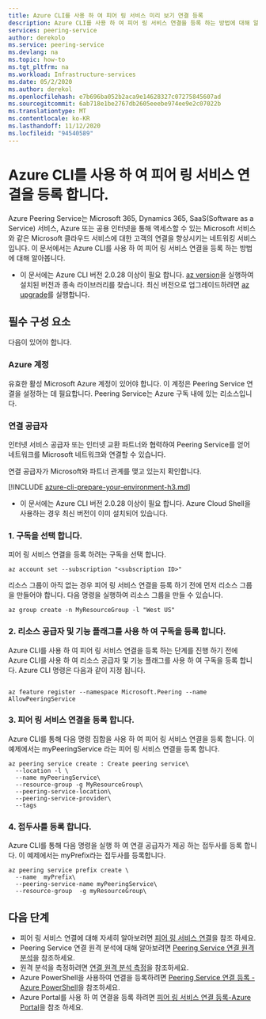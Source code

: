 ```yaml
---
title: Azure CLI를 사용 하 여 피어 링 서비스 미리 보기 연결 등록
description: Azure CLI를 사용 하 여 피어 링 서비스 연결을 등록 하는 방법에 대해 알아봅니다.
services: peering-service
author: derekolo
ms.service: peering-service
ms.devlang: na
ms.topic: how-to
ms.tgt_pltfrm: na
ms.workload: Infrastructure-services
ms.date: 05/2/2020
ms.author: derekol
ms.openlocfilehash: e7b696ba052b2aca9e14628327c07275845607ad
ms.sourcegitcommit: 6ab718e1be2767db2605eeebe974ee9e2c07022b
ms.translationtype: MT
ms.contentlocale: ko-KR
ms.lasthandoff: 11/12/2020
ms.locfileid: "94540589"
---
```

# <a name="register-a-peering-service-connection-by-using-the-azure-cli"></a>Azure CLI를 사용 하 여 피어 링 서비스 연결을 등록 합니다.

Azure Peering Service는 Microsoft 365, Dynamics 365, SaaS(Software as a Service) 서비스, Azure 또는 공용 인터넷을 통해 액세스할 수 있는 Microsoft 서비스와 같은 Microsoft 클라우드 서비스에 대한 고객의 연결을 향상시키는 네트워킹 서비스입니다. 이 문서에서는 Azure CLI를 사용 하 여 피어 링 서비스 연결을 등록 하는 방법에 대해 알아봅니다.

- 이 문서에는 Azure CLI 버전 2.0.28 이상이 필요 합니다. [az version](/cli/azure/reference-index#az_version)을 실행하여 설치된 버전과 종속 라이브러리를 찾습니다. 최신 버전으로 업그레이드하려면 [az upgrade](/cli/azure/reference-index#az_upgrade)를 실행합니다.

## <a name="prerequisites"></a>필수 구성 요소 

다음이 있어야 합니다.

### <a name="azure-account"></a>Azure 계정

유효한 활성 Microsoft Azure 계정이 있어야 합니다. 이 계정은 Peering Service 연결을 설정하는 데 필요합니다. Peering Service는 Azure 구독 내에 있는 리소스입니다.

### <a name="connectivity-provider"></a>연결 공급자

인터넷 서비스 공급자 또는 인터넷 교환 파트너와 협력하여 Peering Service를 얻어 네트워크를 Microsoft 네트워크와 연결할 수 있습니다.

연결 공급자가 Microsoft와 파트너 관계를 맺고 있는지 확인합니다.

[!INCLUDE [azure-cli-prepare-your-environment-h3.md](../../includes/azure-cli-prepare-your-environment-h3.md)]

- 이 문서에는 Azure CLI 버전 2.0.28 이상이 필요 합니다. Azure Cloud Shell을 사용하는 경우 최신 버전이 이미 설치되어 있습니다.

### <a name="1-select-your-subscription"></a>1. 구독을 선택 합니다.

피어 링 서비스 연결을 등록 하려는 구독을 선택 합니다.

```azurecli-interactive
az account set --subscription "<subscription ID>"
```

리소스 그룹이 아직 없는 경우 피어 링 서비스 연결을 등록 하기 전에 먼저 리소스 그룹을 만들어야 합니다. 다음 명령을 실행하여 리소스 그룹을 만들 수 있습니다.

```azurecli-interactive
az group create -n MyResourceGroup -l "West US"
```

### <a name="2-register-your-subscription-with-the-resource-provider-and-feature-flag"></a>2. 리소스 공급자 및 기능 플래그를 사용 하 여 구독을 등록 합니다.

Azure CLI를 사용 하 여 피어 링 서비스 연결을 등록 하는 단계를 진행 하기 전에 Azure CLI를 사용 하 여 리소스 공급자 및 기능 플래그를 사용 하 여 구독을 등록 합니다. Azure CLI 명령은 다음과 같이 지정 됩니다.

```azurecli-interactive

az feature register --namespace Microsoft.Peering --name AllowPeeringService

```

### <a name="3-register-the-peering-service-connection"></a>3. 피어 링 서비스 연결을 등록 합니다.

Azure CLI를 통해 다음 명령 집합을 사용 하 여 피어 링 서비스 연결을 등록 합니다. 이 예제에서는 myPeeringService 라는 피어 링 서비스 연결을 등록 합니다.

```azurecli-interactive
az peering service create : Create peering service\
  --location -l \
  --name myPeeringService\
  --resource-group -g MyResourceGroup\
  --peering-service-location\
  --peering-service-provider\
  --tags
```

### <a name="4-register-the-prefix"></a>4. 접두사를 등록 합니다.

Azure CLI를 통해 다음 명령을 실행 하 여 연결 공급자가 제공 하는 접두사를 등록 합니다. 이 예제에서는 myPrefix라는 접두사를 등록합니다.

```azurecli-interactive
az peering service prefix create \
  --name  myPrefix\
  --peering-service-name myPeeringService\
  --resource-group  -g myResourceGroup\
```

## <a name="next-steps"></a>다음 단계

- 피어 링 서비스 연결에 대해 자세히 알아보려면 [피어 링 서비스 연결](connection.md)을 참조 하세요.
- Peering Service 연결 원격 분석에 대해 알아보려면 [Peering Service 연결 원격 분석](connection-telemetry.md)을 참조하세요.
- 원격 분석을 측정하려면 [연결 원격 분석 측정](measure-connection-telemetry.md)을 참조하세요.
- Azure PowerShell을 사용하여 연결을 등록하려면 [Peering Service 연결 등록 - Azure PowerShell](powershell.md)을 참조하세요.
- Azure Portal를 사용 하 여 연결을 등록 하려면 [피어 링 서비스 연결 등록-Azure Portal](azure-portal.md)을 참조 하세요.
